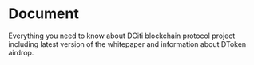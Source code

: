 # Document
Everything you need to know about DCiti blockchain protocol project including latest version of the whitepaper and information about DToken airdrop.
